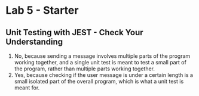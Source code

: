 # Lab 5 - Starter
## Unit Testing with JEST - Check Your Understanding
1. No, because sending a message involves multiple parts of the program working together, and a single unit test is meant to test a small part of the program, rather than multiple parts working together.
2. Yes, because checking if the user message is under a certain length is a small isolated part of the overall program, which is what a unit test is meant for.
